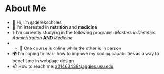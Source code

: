 # About Me

- 👋 Hi, I’m @derekscholes
- 🥥 I’m interested in **nutrition** and **medicine**
- ⚕️ I’m currently studying in the following programs: *Masters in Dietetics Administration* **AND** *Medicine*
- - 🧁 One course is online while the other is in person
- 🌍 I’m hoping to learn how to improve my coding capabilities as a way to benefit me in webpage design
- 📫 How to reach me: a01463438@aggies.usu.edu

<!---
derekscholes/derekscholes is a ✨ special ✨ repository because its `README.md` (this file) appears on your GitHub profile.
You can click the Preview link to take a look at your changes.
--->
